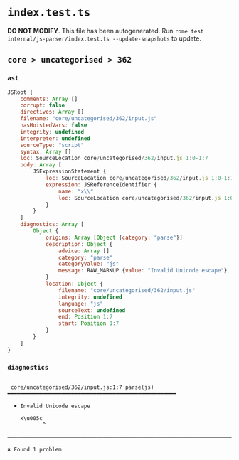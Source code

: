 # `index.test.ts`

**DO NOT MODIFY**. This file has been autogenerated. Run `rome test internal/js-parser/index.test.ts --update-snapshots` to update.

## `core > uncategorised > 362`

### `ast`

```javascript
JSRoot {
	comments: Array []
	corrupt: false
	directives: Array []
	filename: "core/uncategorised/362/input.js"
	hasHoistedVars: false
	integrity: undefined
	interpreter: undefined
	sourceType: "script"
	syntax: Array []
	loc: SourceLocation core/uncategorised/362/input.js 1:0-1:7
	body: Array [
		JSExpressionStatement {
			loc: SourceLocation core/uncategorised/362/input.js 1:0-1:7
			expression: JSReferenceIdentifier {
				name: "x\\"
				loc: SourceLocation core/uncategorised/362/input.js 1:0-1:7 (x\)
			}
		}
	]
	diagnostics: Array [
		Object {
			origins: Array [Object {category: "parse"}]
			description: Object {
				advice: Array []
				category: "parse"
				categoryValue: "js"
				message: RAW_MARKUP {value: "Invalid Unicode escape"}
			}
			location: Object {
				filename: "core/uncategorised/362/input.js"
				integrity: undefined
				language: "js"
				sourceText: undefined
				end: Position 1:7
				start: Position 1:7
			}
		}
	]
}
```

### `diagnostics`

```

 core/uncategorised/362/input.js:1:7 parse(js) ━━━━━━━━━━━━━━━━━━━━━━━━━━━━━━━━━━━━━━━━━━━━━━━━━━━━━

  ✖ Invalid Unicode escape

    x\u005c
           ^

━━━━━━━━━━━━━━━━━━━━━━━━━━━━━━━━━━━━━━━━━━━━━━━━━━━━━━━━━━━━━━━━━━━━━━━━━━━━━━━━━━━━━━━━━━━━━━━━━━━━

✖ Found 1 problem

```

